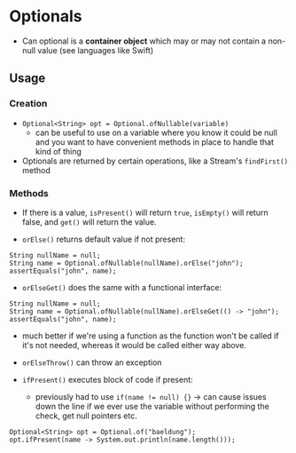 # Optionals

* Can optional is a **container object** which may or may not contain a non-null value (see languages like Swift)


## Usage

### Creation

* `Optional<String> opt = Optional.ofNullable(variable)`
  - can be useful to use on a variable where you know it could be null and you want to have convenient methods in place to handle that kind of thing
* Optionals are returned by certain operations, like a Stream's `findFirst()` method

### Methods


* If there is a value, `isPresent()` will return `true`, `isEmpty()` will return false, and `get()` will return the value.

* `orElse()` returns default value if not present:

```
String nullName = null;
String name = Optional.ofNullable(nullName).orElse("john");
assertEquals("john", name);
```

* `orElseGet()` does the same with a functional interface:

```
String nullName = null;
String name = Optional.ofNullable(nullName).orElseGet(() -> "john");
assertEquals("john", name);
```

  - much better if we're using a function as the function won't be called if it's not needed, whereas it would be called either way above.

* `orElseThrow()` can throw an exception

* `ifPresent()` executes block of code if present:
  - previously had to use `if(name != null) {}` -> can cause issues down the line if we ever use the variable without performing the check, get null pointers etc.

```
Optional<String> opt = Optional.of("baeldung");
opt.ifPresent(name -> System.out.println(name.length()));
```
